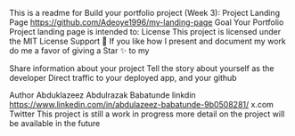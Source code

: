 This is a readme for Build your portfolio project (Week 3): Project Landing Page  https://github.com/Adeoye1996/my-landing-page
Goal
Your Portfolio Project landing page is intended to:
License
This project is licensed under the MIT License
Support 🎉
If you like how I present and document my work do me a favor of giving a Star ✨ to my 

Share information about your project
Tell the story about yourself as the developer
Direct traffic to your deployed app, and your github

Author 
Abduklazeez Abdulrazak Babatunde linkdin https://www.linkedin.com/in/abdulazeez-babatunde-9b0508281/
x.com   Twitter
This project is still a work in progress more detail on the project will be available in the future
